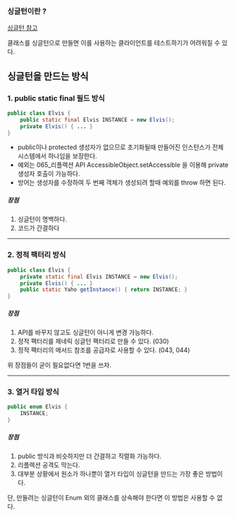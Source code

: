 ### 싱글턴이란 ?
[싱글턴 참고](https://refactoring.guru/ko/design-patterns/singleton)

클래스를 싱글턴으로 만들면 이를 사용하는 클라이언트를 테스트하기가 어려워질 수 있다.

## 싱글턴을 만드는 방식
### 1. public static final 필드 방식
```JAVA
public class Elvis {
	public static final Elvis INSTANCE = new Elvis();
	private Elvis() { ... }
}
```
* public이나 protected 생성자가 없으므로 초기화될때 만들어진 인스턴스가 전체 시스템에서 하나임을 보장한다.
* 예외는 065_리플렉션 API AccessibleObject.setAccessible 을 이용해 private 생성자 호출이 가능하다.
* 방어는 생성자를 수정하여 두 번째 객체가 생성되려 할때 예외를 throw 하면 된다.

##### 장점
1) 싱글턴이 명백하다.
2) 코드가 간결하다
---
### 2. 정적 팩터리 방식
```JAVA
public class Elvis {
	private static final Elvis INSTANCE = new Elvis();
	private Elvis() { ... }
	public static Yaho getInstance() { return INSTANCE; }
}
```
##### 장점
1. API를 바꾸지 않고도 싱글턴이 아니게 변경 가능하다.
2. 정적 팩터리를 제네릭 싱글턴 팩터리로 만들 수 있다. (030)
3. 정적 팩터리의 메서드 참조를 공급자로 사용할 수 있다. (043, 044)   
      
위 장점들이 굳이 필요없다면 1번을 쓰자.

---
### 3. 열거 타입 방식
```JAVA
public enum Elvis {
	INSTANCE;
}
```
##### 장점
1. public 방식과 비슷하지만 더 간결하고 직렬화 가능하다.
2. 리플렉션 공격도 막는다.
3. 대부분 상황에서 원소가 하나뿐이 열거 타입이 싱글턴을 만드는 가장 좋은 방법이다.

단, 만들려는 싱글턴이 Enum 외의 클래스를 상속해야 한다면 이 방법은 사용할 수 없다.